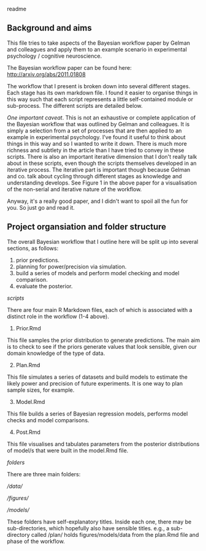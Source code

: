 readme

## Background and aims ##

This file tries to take aspects of the Bayesian workflow paper by Gelman and 
colleagues and apply them to an example scenario in experimental psychology / cognitive neuroscience.

The Bayesian workflow paper can be found here: http://arxiv.org/abs/2011.01808

The workflow that I present is broken down into several different stages. Each stage has its own markdown file. I found it easier to organise things in this way such that each script represents a little self-contained module or sub-process. The different scripts are detailed below.

*One important caveat*. This is not an exhaustive or complete application of the Bayesian workflow that was outlined by Gelman and colleagues. It is simply a selection from a set of processes that are then applied to an example in experimental psychology. I've found it useful to think about things in this way and so I wanted to write it down. There is much more richness and subtlety in the article than I have tried to convey in these scripts. There is also an important iterative dimension that I don't really talk about in these scripts, even though the scripts themselves developed in an iterative process. The iterative part is important though because Gelman and co. talk about cycling through different stages as knowledge and understanding develops. See Figure 1 in the above paper for a visualisation of the non-serial and iterative nature of the workflow.

Anyway, it's a really good paper, and I didn't want to spoil all the fun for you. So just go and read it.

## Project organsiation and folder structure ##

The overall Bayesian workflow that I outline here will be split up into several sections, as follows:

1. prior predictions.
2. planning for power/precision via simulation.
3. build a series of models and perform model checking and model comparison.
4. evaluate the posterior.

*scripts*

There are four main R Markdown files, each of which is associated with a distinct role in the workflow (1-4 above).

1. Prior.Rmd

This file samples the prior distribution to generate predictions. The main aim
is to check to see if the priors generate values that look sensible, given our
domain knowledge of the type of data.

2. Plan.Rmd

This file simulates a series of datasets and build models to estimate the likely power and precision of future experiments. It is one way to plan sample sizes, for example.

3. Model.Rmd

This file builds a series of Bayesian regression models, performs model checks 
and model comparisons.

4. Post.Rmd

This file visualises and tabulates parameters from the posterior distributions of model/s that were built in the model.Rmd file.

*folders*

There are three main folders:

*/data/*

*/figures/*

*/models/*

These folders have self-explanatory titles. Inside each one, there may be sub-directories, which hopefully also have sensible titles. e.g., a sub-directory called /plan/ holds figures/models/data from the plan.Rmd file and phase of the workflow.



